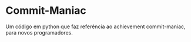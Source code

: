 # Commit-Maniac
Um código em python que faz referência ao achievement commit-maniac, para novos programadores.
